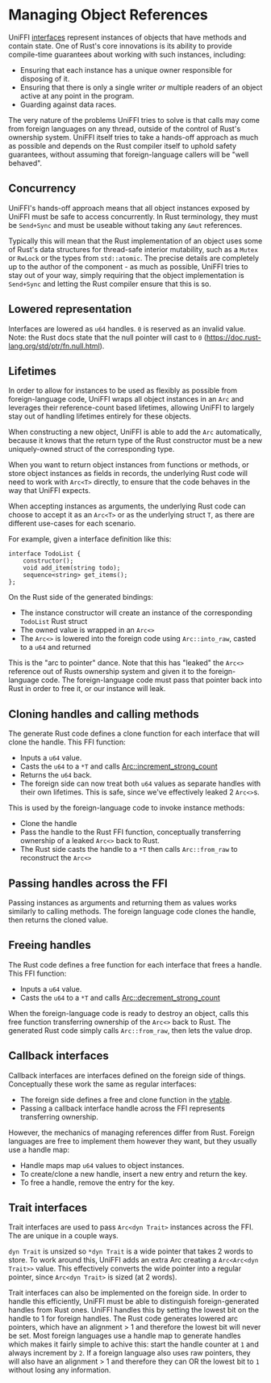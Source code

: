 # Managing Object References

UniFFI [interfaces](../udl/interfaces.md) represent instances of objects
that have methods and contain state. One of Rust's core innovations
is its ability to provide compile-time guarantees about working with such instances,
including:

* Ensuring that each instance has a unique owner responsible for disposing of it.
* Ensuring that there is only a single writer *or* multiple readers of an object
  active at any point in the program.
* Guarding against data races.

The very nature of the problems UniFFI tries to solve is that calls may come
from foreign languages on any thread, outside of the control of Rust's ownership
system. UniFFI itself tries to take a hands-off approach as much as possible and
depends on the Rust compiler itself to uphold safety guarantees, without assuming
that foreign-language callers will be "well behaved".

## Concurrency

UniFFI's hands-off approach means that all object instances exposed by UniFFI must be safe to
access concurrently. In Rust terminology, they must be `Send+Sync` and must be useable
without taking any `&mut` references.

Typically this will mean that the Rust implementation of an object uses some of Rust's
data structures for thread-safe interior mutability, such as a `Mutex` or `RwLock` or
the types from `std::atomic`. The precise details are completely up to the author
of the component - as much as possible, UniFFI tries to stay out of your way, simply requiring
that the object implementation is `Send+Sync` and letting the Rust compiler ensure that
this is so.

## Lowered representation

Interfaces are lowered as `u64` handles.
`0` is reserved as an invalid value.
Note: the Rust docs state that the null pointer will cast to `0` (https://doc.rust-lang.org/std/ptr/fn.null.html).

## Lifetimes

In order to allow for instances to be used as flexibly as possible from foreign-language code,
UniFFI wraps all object instances in an `Arc` and leverages their reference-count based lifetimes,
allowing UniFFI to largely stay out of handling lifetimes entirely for these objects.

When constructing a new object, UniFFI is able to add the `Arc` automatically, because it
knows that the return type of the Rust constructor must be a new uniquely-owned struct of
the corresponding type.

When you want to return object instances from functions or methods, or store object instances
as fields in records, the underlying Rust code will need to work with `Arc<T>` directly, to ensure
that the code behaves in the way that UniFFI expects.

When accepting instances as arguments, the underlying Rust code can choose to accept it as an `Arc<T>`
or as the underlying struct `T`, as there are different use-cases for each scenario.

For example, given a interface definition like this:

```idl
interface TodoList {
    constructor();
    void add_item(string todo);
    sequence<string> get_items();
};
```

On the Rust side of the generated bindings:
* The instance constructor will create an instance of the corresponding `TodoList` Rust struct
* The owned value is wrapped in an `Arc<>`
* The `Arc<>` is lowered into the foreign code using `Arc::into_raw`, casted to a `u64` and returned

This is the "arc to pointer" dance. Note that this has "leaked" the `Arc<>`
reference out of Rusts ownership system and given it to the foreign-language
code. The foreign-language code must pass that pointer back into Rust in order
to free it, or our instance will leak.

## Cloning handles and calling methods

The generate Rust code defines a clone function for each interface that will clone the handle.
This FFI function:

* Inputs a `u64` value.
* Casts the `u64` to a `*T` and calls [Arc::increment_strong_count](https://doc.rust-lang.org/std/sync/struct.Arc.html#method.increment_strong_count)
* Returns the `u64` back.
* The foreign side can now treat both `u64` values as separate handles with their own lifetimes.
  This is safe, since we've effectively leaked 2 `Arc<>`s.

This is used by the foreign-language code to invoke instance methods:

* Clone the handle
* Pass the handle to the Rust FFI function, conceptually transferring ownership of a leaked `Arc<>` back to Rust.
* The Rust side casts the handle to a `*T` then calls `Arc::from_raw` to reconstruct the `Arc<>`

## Passing handles across the FFI

Passing instances as arguments and returning them as values works similarly to calling methods.
The foreign language code clones the handle, then returns the cloned value.

## Freeing handles

The Rust code defines a free function for each interface that frees a handle.
This FFI function:

* Inputs a `u64` value.
* Casts the `u64` to a `*T` and calls [Arc::decrement_strong_count](https://doc.rust-lang.org/std/sync/struct.Arc.html#method.increment_strong_count)

When the foreign-language code is ready to destroy an object, calls this free function transferring ownership of the `Arc<>` back to Rust.
The generated Rust code simply calls `Arc::from_raw`, then lets the value drop.

## Callback interfaces

Callback interfaces are interfaces defined on the foreign side of things.
Conceptually these work the same as regular interfaces:

* The foreign side defines a free and clone function in the [vtable](./foreign_calls.md).
* Passing a callback interface handle across the FFI represents transferring ownership.

However, the mechanics of managing references differ from Rust.
Foreign languages are free to implement them however they want, but they usually use a handle map:

* Handle maps map `u64` values to object instances.
* To create/clone a new handle, insert a new entry and return the key.
* To free a handle, remove the entry for the key.

## Trait interfaces

Trait interfaces are used to pass `Arc<dyn Trait>` instances across the FFI.
The are unique in a couple ways.

`dyn Trait` is unsized so `*dyn Trait` is a wide pointer that takes 2 words to store.
To work around this, UniFFI adds an extra Arc creating a `Arc<Arc<dyn Trait>>` value.
This effectively converts the wide pointer into a regular pointer, since `Arc<dyn Trait>` is sized (at 2 words).

Trait interfaces can also be implemented on the foreign side.
In order to handle this efficiently, UniFFI must be able to distinguish foreign-generated handles from Rust ones.
UniFFI handles this by setting the lowest bit on the handle to 1 for foreign handles.
The Rust code generates lowered arc pointers, which have an alignment > 1 and therefore the lowest bit will never be set.
Most foreign languages use a handle map to generate handles which makes it fairly simple to achive this: start the handle counter at `1` and always increment by `2`.
If a foreign language also uses raw pointers, they will also have an alignment > 1 and therefore they can OR the lowest bit to `1` without losing any information.
